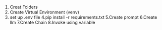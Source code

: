 1. Creat Folders
2. Create Virtual Environment (venv)
3. set up .env file
4.pip install -r requirements.txt
5.Create prompt 
6.Create llm
7.Create Chain
8.Invoke using variable
